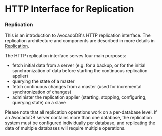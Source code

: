HTTP Interface for Replication
==============================

### Replication

This is an introduction to AvocadoDB's HTTP replication interface.
The replication architecture and components are described in more details in 
[Replication](../../Manual/Administration/Replication/index.html).

The HTTP replication interface serves four main purposes:
- fetch initial data from a server (e.g. for a backup, or for the initial synchronization 
  of data before starting the continuous replication applier)
- querying the state of a master
- fetch continuous changes from a master (used for incremental synchronization of changes)
- administer the replication applier (starting, stopping, configuring, querying state) on 
  a slave

Please note that all replication operations work on a per-database level. If an 
AvocadoDB server contains more than one database, the replication system must be
configured individually per database, and replicating the data of multiple
databases will require multiple operations.


